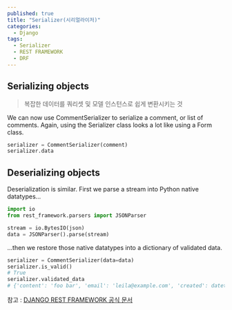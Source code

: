 ```yaml
---
published: true
title: "Serializer(시리얼라이저)"
categories:
  - Django
tags:
  - Serializer
  - REST FRAMEWORK
  - DRF
---
```


## Serializing objects

> 복잡한 데이터를 쿼리셋 및 모델 인스턴스로 쉽게 변환시키는 것

We can now use CommentSerializer to serialize a comment, or list of comments. Again, using the Serializer class looks a lot like using a Form class.

```python
serializer = CommentSerializer(comment)
serializer.data
```

## Deserializing objects

Deserialization is similar. First we parse a stream into Python native datatypes...

```python
import io
from rest_framework.parsers import JSONParser

stream = io.BytesIO(json)
data = JSONParser().parse(stream)
```
...then we restore those native datatypes into a dictionary of validated data.

```python
serializer = CommentSerializer(data=data)
serializer.is_valid()
# True
serializer.validated_data
# {'content': 'foo bar', 'email': 'leila@example.com', 'created': datetime.datetime(2012, 08, 22, 16, 20, 09, 822243)}
```

참고 : [DJANGO REST FRAMEWORK 공식 문서](https://www.django-rest-framework.org/api-guide/serializers/#serializers)

